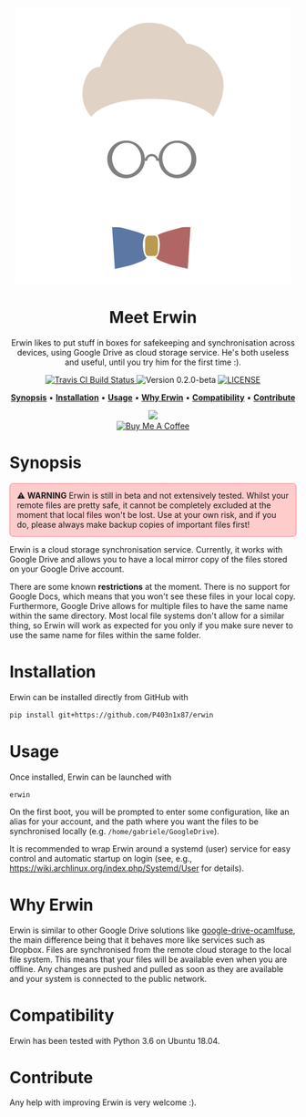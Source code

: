 <p align="center">
  <br>
  <img src="art/logo.png" alt="Erwin">
  <br>
</p>

<h1 align="center">Meet Erwin</h1>

<p align="center">Erwin likes to put stuff in boxes for safekeeping and
synchronisation across devices, using Google Drive as cloud storage service.
He's both useless and useful, until you try him for the first time :).</p>


<p align="center">
  <a href="https://travis-ci.org/P403n1x87/erwin">
    <img src="https://travis-ci.com/P403n1x87/erwin.svg?token=fzW2yzQyjwys4tWf9anS&branch=master"
         alt="Travis CI Build Status">
  </a>
  <img src="https://img.shields.io/badge/version-0.2.0--beta-blue.svg"
       alt="Version 0.2.0-beta">
  <a href="https://github.com/P403n1x87/erwin/blob/master/LICENSE.md">
    <img src="https://img.shields.io/badge/license-GPLv3-ff69b4.svg"
         alt="LICENSE">
  </a>
</p>

<p align="center">
  <a href="#synopsis"><b>Synopsis</b></a>&nbsp;&bull;
  <a href="#installation"><b>Installation</b></a>&nbsp;&bull;
  <a href="#usage"><b>Usage</b></a>&nbsp;&bull;
  <a href="#why-erwin"><b>Why Erwin</b></a>&nbsp;&bull;
  <a href="#compatibility"><b>Compatibility</b></a>&nbsp;&bull;
  <a href="#contribute"><b>Contribute</b></a>
</p>

<p align="center">
  <a href="https://www.patreon.com/bePatron?u=19221563">
    <img src="https://img.shields.io/endpoint.svg?url=https%3A%2F%2Fshieldsio-patreon.herokuapp.com%2FP403n1x87&style=for-the-badge" />
  </a><br/>

  <a href="https://www.buymeacoffee.com/Q9C1Hnm28" target="_blank">
    <img src="https://www.buymeacoffee.com/assets/img/custom_images/orange_img.png" alt="Buy Me A Coffee" />
  </a>
</p>


# Synopsis

<p style="background:#FFCCCC;padding:12px;border-radius: 6px; border: solid 1px #FF8888;">
⚠️ <b>WARNING</b> Erwin is still in beta and not extensively tested. Whilst your
remote files are pretty safe, it cannot be completely excluded at the moment
that local files won't be lost. Use at your own risk, and if you do, please
always make backup copies of important files first!</p>

Erwin is a cloud storage synchronisation service. Currently, it works with Google
Drive and allows you to have a local mirror copy of the files stored on your
Google Drive account.

There are some known **restrictions** at the moment. There is no support for
Google Docs, which means that you won't see these files in your local copy.
Furthermore, Google Drive allows for multiple files to have the same name within
the same directory. Most local file systems don't allow for a similar thing, so
Erwin will work as expected for you only if you make sure never to use the same
name for files within the same folder.

# Installation

Erwin can be installed directly from GitHub with

~~~ bash
pip install git+https://github.com/P403n1x87/erwin
~~~


# Usage

Once installed, Erwin can be launched with

~~~
erwin
~~~

On the first boot, you will be prompted to enter some configuration, like an
alias for your account, and the path where you want the files to be synchronised
locally (e.g. `/home/gabriele/GoogleDrive`).

It is recommended to wrap Erwin around a systemd (user) service for easy control
and automatic startup on login (see, e.g.,
https://wiki.archlinux.org/index.php/Systemd/User for details).


# Why Erwin

Erwin is similar to other Google Drive solutions like
[google-drive-ocamlfuse](https://github.com/astrada/google-drive-ocamlfuse), the
main difference being that it behaves more like services such as Dropbox. Files
are synchronised from the remote cloud storage to the local file system. This
means that your files will be available even when you are offline. Any changes
are pushed and pulled as soon as they are available and your system is connected
to the public network.

# Compatibility

Erwin has been tested with Python 3.6 on Ubuntu 18.04.

# Contribute

Any help with improving Erwin is very welcome :).
